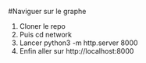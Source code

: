 #Naviguer sur le graphe

1) Cloner le repo
2) Puis cd network
3) Lancer python3 -m http.server 8000
4) Enfin aller sur http://localhost:8000